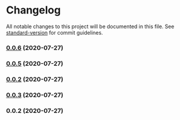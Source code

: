 # Changelog

All notable changes to this project will be documented in this file. See [standard-version](https://github.com/conventional-changelog/standard-version) for commit guidelines.

### [0.0.6](https://github.com/jefth/tinyapp-api/compare/v0.0.5...v0.0.6) (2020-07-27)

### [0.0.5](https://github.com/jefth/tinyapp-api/compare/v0.0.3...v0.0.5) (2020-07-27)

### [0.0.2](https://github.com/jefth/tinyapp-api/compare/v0.0.3...v0.0.2) (2020-07-27)

### [0.0.3](https://github.com/jefth/tinyapp-api/compare/v0.0.2...v0.0.3) (2020-07-27)

### 0.0.2 (2020-07-27)
